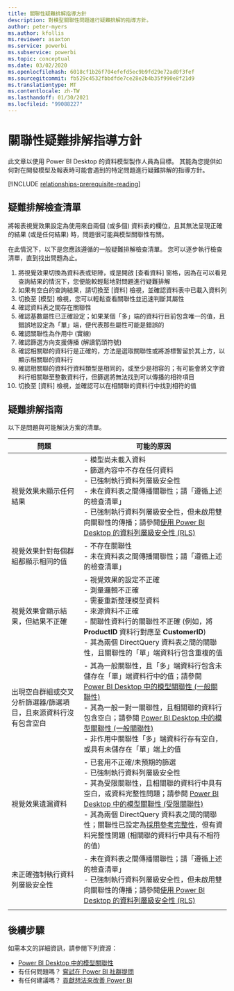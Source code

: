 ```yaml
---
title: 關聯性疑難排解指導方針
description: 對模型關聯性問題進行疑難排解的指導方針。
author: peter-myers
ms.author: kfollis
ms.reviewer: asaxton
ms.service: powerbi
ms.subservice: powerbi
ms.topic: conceptual
ms.date: 03/02/2020
ms.openlocfilehash: 6018cf1b26f704efefd5ec9b9fd29e72ad0f3fef
ms.sourcegitcommit: fb529c4532fbbdfde7ce28e2b4b35f990e8f21d9
ms.translationtype: MT
ms.contentlocale: zh-TW
ms.lasthandoff: 01/30/2021
ms.locfileid: "99088227"
---
```

# <a name="relationship-troubleshooting-guidance"></a>關聯性疑難排解指導方針

此文章以使用 Power BI Desktop 的資料模型製作人員為目標。 其能為您提供如何對在開發模型及報表時可能會遇到的特定問題進行疑難排解的指導方針。

[!INCLUDE [relationships-prerequisite-reading](includes/relationships-prerequisite-reading.md)]

## <a name="troubleshooting-checklist"></a>疑難排解檢查清單

將報表視覺效果設定為使用來自兩個 (或多個) 資料表的欄位，且其無法呈現正確的結果 (或是任何結果) 時，問題很可能與模型關聯性有關。

在此情況下，以下是您應該遵循的一般疑難排解檢查清單。 您可以逐步執行檢查清單，直到找出問題為止。

1. 將視覺效果切換為資料表或矩陣，或是開啟 [查看資料] 窗格，因為在可以看見查詢結果的情況下，您便能較輕鬆地對問題進行疑難排解
1. 如果有空白的查詢結果，請切換至 [資料] 檢視，並確認資料表中已載入資料列
1. 切換至 [模型] 檢視，您可以輕鬆查看關聯性並迅速判斷其屬性
1. 確認資料表之間存在關聯性
1. 確認基數屬性已正確設定；如果某個「多」端的資料行目前包含唯一的值，且錯誤地設定為「單」端，便代表那些屬性可能是錯誤的
1. 確認關聯性為作用中 (實線)
1. 確認篩選方向支援傳播 (解讀箭頭符號)
1. 確認相關聯的資料行是正確的，方法是選取關聯性或將游標暫留於其上方，以顯示相關聯的資料行
1. 確認相關聯的資料行資料類型是相同的，或至少是相容的；有可能會將文字資料行相關聯至整數資料行，但篩選將無法找到可以傳播的相符項目
1. 切換至 [資料] 檢視，並確認可以在相關聯的資料行中找到相符的值

## <a name="troubleshooting-guide"></a>疑難排解指南

以下是問題與可能解決方案的清單。

|問題|可能的原因|
|---------|---------|
|視覺效果未顯示任何結果|- 模型尚未載入資料<br />- 篩選內容中不存在任何資料<br />- 已強制執行資料列層級安全性<br />- 未在資料表之間傳播關聯性；請「遵循上述的檢查清單」 <br />- 已強制執行資料列層級安全性，但未啟用雙向關聯性的傳播；請參閱[使用 Power BI Desktop 的資料列層級安全性 (RLS)](../create-reports/desktop-rls.md)|
|視覺效果針對每個群組都顯示相同的值 |- 不存在關聯性<br />- 未在資料表之間傳播關聯性；請「遵循上述的檢查清單」 |
|視覺效果會顯示結果，但結果不正確|- 視覺效果的設定不正確<br />- 測量邏輯不正確<br />- 需要重新整理模型資料<br />- 來源資料不正確<br />- 關聯性資料行的關聯性不正確 (例如，將 **ProductID** 資料行對應至 **CustomerID**)<br />- 其為兩個 DirectQuery 資料表之間的關聯性，且關聯性的「單」端資料行包含重複的值|
|出現空白群組或交叉分析篩選器/篩選項目，且來源資料行沒有包含空白|- 其為一般關聯性，且「多」端資料行包含未儲存在「單」端資料行中的值；請參閱 [Power BI Desktop 中的模型關聯性 (一般關聯性)](../transform-model/desktop-relationships-understand.md#regular-relationships)<br />- 其為一般一對一關聯性，且相關聯的資料行包含空白；請參閱 [Power BI Desktop 中的模型關聯性 (一般關聯性)](../transform-model/desktop-relationships-understand.md#regular-relationships)<br />- 非作用中關聯性「多」端資料行存有空白，或具有未儲存在「單」端上的值|
|視覺效果遺漏資料|- 已套用不正確/未預期的篩選<br />- 已強制執行資料列層級安全性<br />- 其為受限關聯性，且相關聯的資料行中具有空白，或資料完整性問題；請參閱 [Power BI Desktop 中的模型關聯性 (受限關聯性)](../transform-model/desktop-relationships-understand.md#limited-relationships)<br />- 其為兩個 DirectQuery 資料表之間的關聯性；關聯性已設定為[採用參考完整性](../transform-model/desktop-relationships-understand.md#assume-referential-integrity)，但有資料完整性問題 (相關聯的資料行中具有不相符的值)|
|未正確強制執行資料列層級安全性|- 未在資料表之間傳播關聯性；請「遵循上述的檢查清單」 <br />- 已強制執行資料列層級安全性，但未啟用雙向關聯性的傳播；請參閱[使用 Power BI Desktop 的資料列層級安全性 (RLS)](../create-reports/desktop-rls.md)|
|||

## <a name="next-steps"></a>後續步驟

如需本文的詳細資訊，請參閱下列資源：

- [Power BI Desktop 中的模型關聯性](../transform-model/desktop-relationships-understand.md)
- 有任何問題嗎？ [嘗試在 Power BI 社群提問](https://community.powerbi.com/)
- 有任何建議嗎？ [貢獻想法來改善 Power BI](https://ideas.powerbi.com/)
